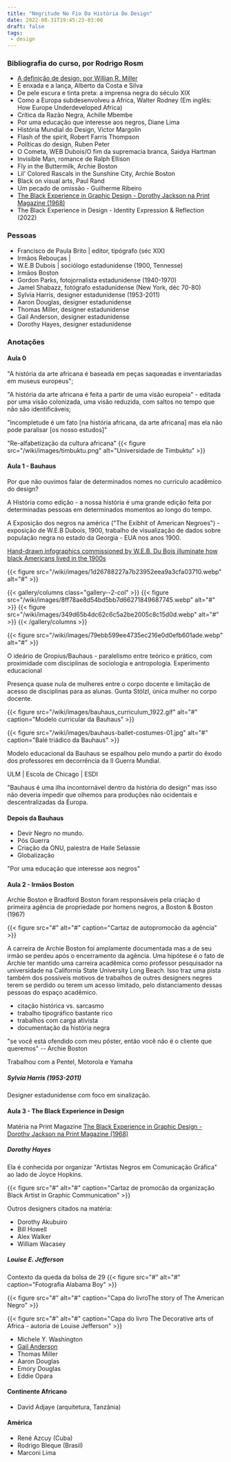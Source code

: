 ```yaml
---
title: "Negritude No Fio Da História Do Design"
date: 2022-08-31T19:45:23-03:00
draft: false
tags:
 - design
---
```


### Bibliografia do curso, por Rodrigo Rosm

- [A definição de design, por Willian R. Miller](https://www.feiramoderna.net/ufes/projeto1/MILLER-A-definicao-de-Design.pdf)
- E enxada e a lança, Alberto da Costa e Silva
- De pele escura e tinta preta: a imprensa negra do século XIX
- Como a Europa subdesenvolveu a Africa, Walter Rodney (Em inglês: How Europe Underdeveloped Africa)
- Crítica da Razão Negra, Achille Mbembe
- Por uma educação que interesse aos negros, Diane Lima
- História Mundial do Design, Victor Margolin
- Flash of the spirit, Robert Farris Thompson
- Políticas do design, Ruben Peter
- O Cometa, WEB Dubois/O fim da supremacia branca, Saidya Hartman
- Invisible Man, romance de Ralph Ellison
- Fly in the Buttermilk, Archie Boston
- Lil' Colored Rascals in the Sunshine City, Archie Boston
- Black on visual arts, Paul Rand
- Um pecado de omissão - Guilherme Ribeiro
- [The Black Experience in Graphic Design - Dorothy Jackson na Print Magazine (1968)](https://www.printmag.com/design-culture/the-black-experience-1968/)
- The Black Experience in Design - Identity Expression & Reflection (2022) 

### Pessoas
- Francisco de Paula Brito | editor, tipógrafo (séc XIX)
- Irmãos Rebouças |
- W.E.B Dubois | sociólogo estadunidense (1900, Tennesse)
- Irmãos Boston
- Gordon Parks, fotojornalista estadunidense (1940-1970)
- Jamel Shabazz, fotógrafo estadunidense (New York, déc 70-80)
- Sylvia Harris, designer estadunidense (1953-2011)
- Aaron Douglas, designer estadunidense
- Thomas Miller, designer estadunidense
- Gail Anderson, designer estadunidense
- Dorothy Hayes, designer estadunidense

### Anotações
#### Aula 0

"A história da arte africana é baseada em peças saqueadas e inventariadas em museus europeus";

"A história da arte africana é feita a partir de uma visão europeia" - editada por uma visão colonizada, uma visão reduzida, com saltos no tempo que não são identificáveis; 

"Incompletude é um fato [na história africana, da arte africana] mas ela não pode paralisar [os nosso estudos]"

"Re-alfabetização da cultura africana"
{{< figure src="/wiki/images/timbuktu.png" alt="Universidade de Timbuktu" >}}

#### Aula 1 - Bauhaus


Por que não ouvimos falar de determinados nomes no currículo acadêmico do design?

A História como edição - a nossa história é uma grande edição feita por determinadas pessoas em determinados momentos ao longo do tempo.

A Exposição dos negros na américa ("The Exibhit of American Negroes") - exposição de W.E.B Dubois, 1900, trabalho de visualização de dados sobre população negra no estado da Georgia - EUA nos anos 1900.

[Hand-drawn infographics commissioned by W.E.B. Du Bois illuminate how black Americans lived in the 1900s](https://qz.com/906774/w-e-b-du-bois-commissioned-beautiful-hand-drawn-data-visualizations-and-infographics-for-the-paris-world-fair)

{{< figure src="/wiki/images/1d26788227a7b23952eea9a3cfa03710.webp" alt="#" >}}
	
{{< gallery/columns class="gallery--2-col" >}}
	{{< figure src="/wiki/images/8ff78ae8d54bd5bb7d66271849687745.webp" alt="#" >}}
	{{< figure src="/wiki/images/349d65b4dc62c6c5a2be2005c8c15d0d.webp" alt="#" >}}
{{< /gallery/columns >}}

{{< figure src="/wiki/images/79ebb599ee4735ec216e0d0efb601ade.webp" alt="#" >}}

O ideário de Gropius/Bauhaus - paralelismo entre teórico e prático, com proximidade com disciplinas de sociologia e antropologia. Experimento educacional

Presença quase nula de mulheres entre o corpo docente e limitação de acesso de disciplinas para as alunas. Gunta Stölzl, única mulher no corpo docente.

{{< figure src="/wiki/images/bauhaus_curriculum_1922.gif" alt="#" caption="Modelo curricular da Bauhaus" >}}

{{< figure src="/wiki/images/bauhaus-ballet-costumes-01.jpg" alt="#" caption="Balé triádico da Bauhaus" >}}


Modelo educacional da Bauhaus se espalhou pelo mundo a partir do êxodo dos professores em decorrência da II Guerra Mundial.

ULM | Escola de Chicago | ESDI

"Bauhaus é uma ilha incontornável dentro da história do design" mas isso não deveria impedir que olhemos para produções não ocidentais e descentralizadas da Europa.


#### Depois da Bauhaus

+ Devir Negro no mundo.
+ Pós Guerra
+ Criação da ONU, palestra de Haile Selassie
+ Globalização

"Por uma educação que interesse aos negros"

#### Aula 2 - Irmãos Boston

Archie Boston e Bradford Boston foram responsáveis pela criação d primeira agência de propriedade por homens negros, a Boston & Boston (1967)

{{< figure src="#" alt="#" caption="Cartaz de autopromocão da agência" >}}

A carreira de Archie Boston foi amplamente documentada mas a de seu irmão se perdeu após o encerramento da agência. Uma hipótese é o fato de Archie ter mantido uma carreira acadêmica como professor pesquisador na universidade na California State University Long Beach. Isso traz uma pista também dos possíveis motivos de trabalhos de outres designers negres terem se perdido ou terem um acesso limitado, pelo distanciamento dessas pessoas do espaço acadêmico.

+ citação histórica vs. sarcasmo
+ trabalho tipográfico bastante rico
+ trabalhos com carga ativista
+ documentação da história negra

"se você está ofendido com meu pôster, então você não é o cliente que queremos" -- Archie Boston

Trabalhou com a Pentel, Motorola e Yamaha

##### Sylvia Harris (1953-2011)

Designer estadunidense com foco em sinalização.

#### Aula 3 - The Black Experience in Design

Matéria na Print Magazine
[The Black Experience in Graphic Design - Dorothy Jackson na Print Magazine (1968)](https://www.printmag.com/design-culture/the-black-experience-1968/)

##### Dorothy Hayes
Ela é conhecida por organizar "Artistas Negros em Comunicação Gráfica" ao lado de Joyce Hopkins.

{{< figure src="#" alt="#" caption="Cartaz de promocão da organização Black Artist in Graphic Communication" >}}

Outros designers citados na matéria:
+ Dorothy Akubuiro
+ Bill Howell
+ Alex Walker
+ William Wacasey

##### Louise E. Jefferson
Contexto da queda da bolsa de 29
{{< figure src="#" alt="#" caption="Fotografia Alabama Boy" >}}

{{< figure src="#" alt="#" caption="Capa do livroThe story of The American Negro" >}}

{{< figure src="#" alt="#" caption="Capa do livro The Decorative arts of Africa - autoria de Louise Jefferson" >}}

+ Michele Y. Washington
+ [Gail Anderson](www.gailycurl.com)
+ Thomas Miller
+ Aaron Douglas
+ Emory Douglas
+ Eddie Opara

#### Continente Africano
+ David Adjaye (arquitetura, Tanzânia)

#### América
+ René Azcuy (Cuba)
+ Rodrigo Bleque (Brasil)
+ Marconi Lima






